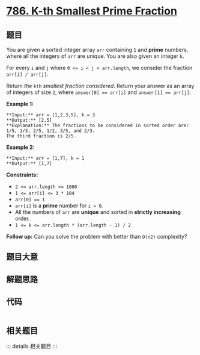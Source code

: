 # [786. K-th Smallest Prime Fraction](https://leetcode.com/problems/k-th-smallest-prime-fraction)

## 题目

You are given a sorted integer array `arr` containing `1` and **prime**
numbers, where all the integers of `arr` are unique. You are also given an
integer `k`.

For every `i` and `j` where `0 <= i < j < arr.length`, we consider the
fraction `arr[i] / arr[j]`.

Return _the_ `kth` _smallest fraction considered_. Return your answer as an
array of integers of size `2`, where `answer[0] == arr[i]` and `answer[1] ==
arr[j]`.



**Example 1:**

    
    
    **Input:** arr = [1,2,3,5], k = 3
    **Output:** [2,5]
    **Explanation:** The fractions to be considered in sorted order are:
    1/5, 1/3, 2/5, 1/2, 3/5, and 2/3.
    The third fraction is 2/5.
    

**Example 2:**

    
    
    **Input:** arr = [1,7], k = 1
    **Output:** [1,7]
    



**Constraints:**

  * `2 <= arr.length <= 1000`
  * `1 <= arr[i] <= 3 * 104`
  * `arr[0] == 1`
  * `arr[i]` is a **prime** number for `i > 0`.
  * All the numbers of `arr` are **unique** and sorted in **strictly increasing** order.
  * `1 <= k <= arr.length * (arr.length - 1) / 2`



**Follow up:** Can you solve the problem with better than `O(n2)` complexity?


## 题目大意

## 解题思路

## 代码

```javascript

```

## 相关题目

::: details 相关题目
:::
